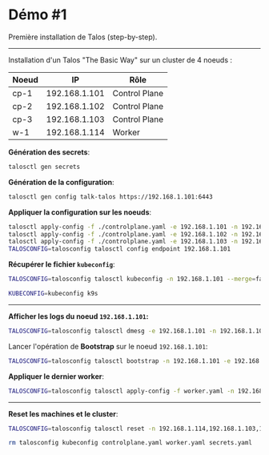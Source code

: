 # Démo #1

Première installation de Talos (step-by-step).

---

Installation d'un Talos "The Basic Way" sur un cluster de 4 noeuds :

| Noeud | IP | Rôle |
| --- | --- | --- |
| cp-1 | 192.168.1.101 | Control Plane |
| cp-2 | 192.168.1.102 | Control Plane |
| cp-3 | 192.168.1.103 | Control Plane |
| w-1 | 192.168.1.114 | Worker |

**Génération des secrets**:

```sh {"background":"true","name":"gen-secret"}
talosctl gen secrets
```

**Génération de la configuration**:

```sh
talosctl gen config talk-talos https://192.168.1.101:6443
```

**Appliquer la configuration sur les noeuds**:

```sh
talosctl apply-config -f ./controlplane.yaml -e 192.168.1.101 -n 192.168.1.101 --insecure
talosctl apply-config -f ./controlplane.yaml -e 192.168.1.102 -n 192.168.1.102 --insecure
talosctl apply-config -f ./controlplane.yaml -e 192.168.1.103 -n 192.168.1.103 --insecure
TALOSCONFIG=talosconfig talosctl config endpoint 192.168.1.101
```

**Récupérer le fichier `kubeconfig`**:

```sh {"terminalRows":"2"}
TALOSCONFIG=talosconfig talosctl kubeconfig -n 192.168.1.101 --merge=false
```

```sh {"terminalRows":"30"}
KUBECONFIG=kubeconfig k9s
```

---

**Afficher les logs du noeud `192.168.1.101`:**

```sh {"terminalRows":"27"}
TALOSCONFIG=talosconfig talosctl dmesg -e 192.168.1.101 -n 192.168.1.101 --talosconfig ./talosconfig
```

Lancer l'opération de **Bootstrap** sur le noeud `192.168.1.101`:

```sh
TALOSCONFIG=talosconfig talosctl bootstrap -n 192.168.1.101 -e 192.168.1.101 
```

**Appliquer le dernier worker**:

```sh
TALOSCONFIG=talosconfig talosctl apply-config -f worker.yaml -n 192.168.1.114 --insecure
```

---

**Reset les machines et le cluster**:

```sh
TALOSCONFIG=talosconfig talosctl reset -n 192.168.1.114,192.168.1.103,192.168.1.102,192.168.1.101 --graceful=false --reboot 
```

```sh
rm talosconfig kubeconfig controlplane.yaml worker.yaml secrets.yaml
```